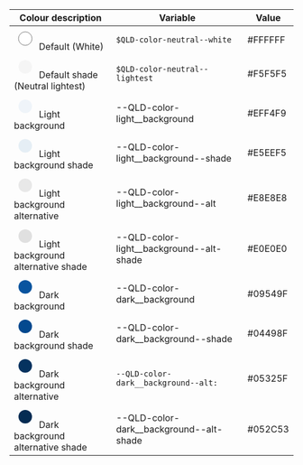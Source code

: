<div class="qld__table--contained"><table class="qld__table qld__table__col-2-left-border qld__table__color-example qld__table__col-3-left-border" id="table03796"><thead><tr><th class="qld__table__header--width-33" id="table03796r1c1"> Colour description</th><th class="qld__table__header--width-40" id="table03796r1c2">Variable</th><th class="qld__table__header--width-20" id="table03796r1c3">Value</th></tr></thead><tbody><tr>
<td headers="table03796r1c1">
<svg width="40" height="40"><circle cx="20" cy="20" r="12" fill="#FFFFFF" stroke="#7A7A7A" stroke-width="1"></circle></svg> Default (White)</td>
<td headers="table03796r1c2"><div class="qld__code--inline"><code tabindex="0">$QLD-color-neutral--white</code></div></td><td headers="table03796r1c3">#FFFFFF</td></tr><tr><td headers="table03796r1c1"><svg width="40" height="40"><circle cx="20" cy="20" r="12" fill="#f5f5f5" stroke="transparent" stroke-width="1"></circle></svg>
           Default shade (Neutral lightest)
        </td><td headers="table03796r1c2"><div class="qld__code--inline"><code tabindex="0">$QLD-color-neutral--lightest</code></div></td><td headers="table03796r1c3">#F5F5F5</td></tr><tr><td headers="table03796r1c1"><svg width="40" height="40"><circle cx="20" cy="20" r="12" fill="#EFF4F9" stroke="transparent" stroke-width="1"></circle></svg>
           Light background
        </td><td headers="table03796r1c2">--QLD-color-light__background</td><td headers="table03796r1c3">#EFF4F9</td></tr><tr><td headers="table03796r1c1"><svg width="40" height="40"><circle cx="20" cy="20" r="12" fill="#E5EEF5" stroke="transparent" stroke-width="1"></circle></svg>
           Light background shade
        </td><td headers="table03796r1c2">--QLD-color-light__background--shade</td><td headers="table03796r1c3">#E5EEF5</td></tr><tr><td headers="table03796r1c1"><svg width="40" height="40"><circle cx="20" cy="20" r="12" fill="#E8E8E8" stroke="transparent" stroke-width="1"></circle></svg>
           Light background alternative
        </td><td headers="table03796r1c2">--QLD-color-light__background--alt</td><td headers="table03796r1c3">#E8E8E8</td></tr><tr><td headers="table03796r1c1"><svg width="40" height="40"><circle cx="20" cy="20" r="12" fill="#E0E0E0" stroke="transparent" stroke-width="1"></circle></svg>
           Light background alternative shade
        </td><td headers="table03796r1c2">--QLD-color-light__background--alt-shade</td><td headers="table03796r1c3">#E0E0E0</td></tr><tr><td headers="table03796r1c1"><svg width="40" height="40"><circle cx="20" cy="20" r="12" fill="#09549F" stroke="transparent" stroke-width="1"></circle></svg>
           Dark background
        </td><td headers="table03796r1c2">--QLD-color-dark__background</td><td headers="table03796r1c3">#09549F</td></tr><tr><td headers="table03796r1c1"><svg width="40" height="40"><circle cx="20" cy="20" r="12" fill="#04498F" stroke="transparent" stroke-width="1"></circle></svg>
           Dark background shade
        </td><td headers="table03796r1c2">--QLD-color-dark__background--shade</td><td headers="table03796r1c3">#04498F</td></tr><tr><td headers="table03796r1c1"><svg width="40" height="40"><circle cx="20" cy="20" r="12" fill="#05325F" stroke="transparent" stroke-width="1"></circle></svg>
           Dark background alternative
        </td><td headers="table03796r1c2"><div class="qld__code--inline"><code tabindex="0">--QLD-color-dark__background--alt:</code></div></td><td headers="table03796r1c3">#05325F</td></tr><tr>
<td headers="table03796r1c1"><svg width="40" height="40"><circle cx="20" cy="20" r="12" fill="#052C53" stroke="transparent" stroke-width="1"></circle></svg>
           Dark background alternative shade
        </td><td headers="table03796r1c2">--QLD-color-dark__background--alt-shade</td><td headers="table03796r1c3">#052C53</td></tr></tbody></table></div>
